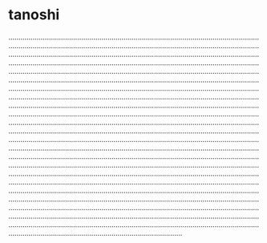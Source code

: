 # tanoshi

..........................................................................................................................................................................................................................................................................................................................................................................................................................................................................................................................................................................................................................................................................................................................................................................................................................................................................................................................................................................................................................................................................................................................................................................................................................................................................................................................................................................................................................................................................................................................................................................................................................................................................................................................................................................................................................................................................................................................................................................................................................................................................................................................................................................................................................................................................................................................................................................................................................................................................................................................................................................................................................................................................................................................................................................................................................................................................................................................................................................................................................................................